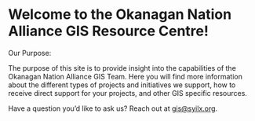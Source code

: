 # Welcome to the Okanagan Nation Alliance GIS Resource Centre!

Our Purpose:

The purpose of this site is to provide insight into the capabilities of the Okanagan Nation Alliance GIS Team. Here you will find more information about the different types of projects and initiatives we support, how to receive direct support for your projects, and other GIS specific resources.  

Have a question you’d like to ask us? Reach out at [gis@syilx.org](mailto:gis@syilx.org). 
